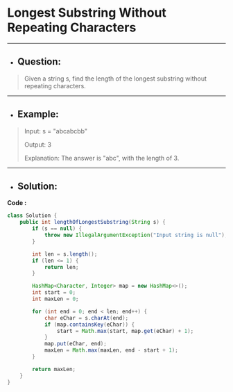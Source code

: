 # Longest Substring Without Repeating Characters
---
- ## Question:
> Given a string s, find the length of the longest substring without repeating characters.
---
- ## Example:
> Input: s = "abcabcbb"
> 
> Output: 3
> 
> Explanation: The answer is "abc", with the length of 3.
---
- ## Solution:
**Code :**
```java
class Solution {
    public int lengthOfLongestSubstring(String s) {
        if (s == null) {
            throw new IllegalArgumentException("Input string is null");
        }

        int len = s.length();
        if (len <= 1) {
            return len;
        }

        HashMap<Character, Integer> map = new HashMap<>();
        int start = 0;
        int maxLen = 0;

        for (int end = 0; end < len; end++) {
            char eChar = s.charAt(end);
            if (map.containsKey(eChar)) {
                start = Math.max(start, map.get(eChar) + 1);
            }
            map.put(eChar, end);
            maxLen = Math.max(maxLen, end - start + 1);
        }

        return maxLen;
    }
}
